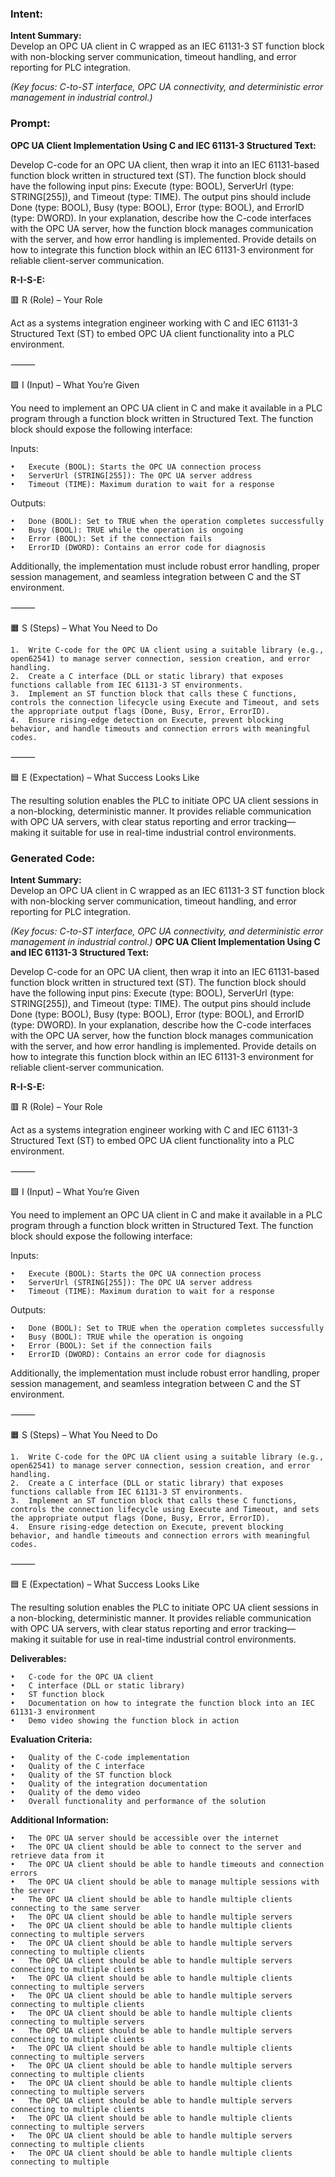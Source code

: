 ### Intent:
**Intent Summary:**  
Develop an OPC UA client in C wrapped as an IEC 61131-3 ST function block with non-blocking server communication, timeout handling, and error reporting for PLC integration.  

*(Key focus: C-to-ST interface, OPC UA connectivity, and deterministic error management in industrial control.)*

### Prompt:
**OPC UA Client Implementation Using C and IEC 61131-3 Structured Text:**

Develop C-code for an OPC UA client, then wrap it into an IEC 61131-based function block written in structured text (ST). The function block should have the following input pins: Execute (type: BOOL), ServerUrl (type: STRING[255]), and Timeout (type: TIME). The output pins should include Done (type: BOOL), Busy (type: BOOL), Error (type: BOOL), and ErrorID (type: DWORD). In your explanation, describe how the C-code interfaces with the OPC UA server, how the function block manages communication with the server, and how error handling is implemented. Provide details on how to integrate this function block within an IEC 61131-3 environment for reliable client-server communication.

**R-I-S-E:**

🟥 R (Role) – Your Role

Act as a systems integration engineer working with C and IEC 61131-3 Structured Text (ST) to embed OPC UA client functionality into a PLC environment.

⸻

🟩 I (Input) – What You’re Given

You need to implement an OPC UA client in C and make it available in a PLC program through a function block written in Structured Text. The function block should expose the following interface:

Inputs:

	•	Execute (BOOL): Starts the OPC UA connection process
	•	ServerUrl (STRING[255]): The OPC UA server address
	•	Timeout (TIME): Maximum duration to wait for a response

Outputs:

	•	Done (BOOL): Set to TRUE when the operation completes successfully
	•	Busy (BOOL): TRUE while the operation is ongoing
	•	Error (BOOL): Set if the connection fails
	•	ErrorID (DWORD): Contains an error code for diagnosis

Additionally, the implementation must include robust error handling, proper session management, and seamless integration between C and the ST environment.

⸻

🟧 S (Steps) – What You Need to Do

	1.	Write C-code for the OPC UA client using a suitable library (e.g., open62541) to manage server connection, session creation, and error handling.
	2.	Create a C interface (DLL or static library) that exposes functions callable from IEC 61131-3 ST environments.
	3.	Implement an ST function block that calls these C functions, controls the connection lifecycle using Execute and Timeout, and sets the appropriate output flags (Done, Busy, Error, ErrorID).
	4.	Ensure rising-edge detection on Execute, prevent blocking behavior, and handle timeouts and connection errors with meaningful codes.

⸻

🟦 E (Expectation) – What Success Looks Like

The resulting solution enables the PLC to initiate OPC UA client sessions in a non-blocking, deterministic manner. It provides reliable communication with OPC UA servers, with clear status reporting and error tracking—making it suitable for use in real-time industrial control environments.

### Generated Code:
**Intent Summary:**  
Develop an OPC UA client in C wrapped as an IEC 61131-3 ST function block with non-blocking server communication, timeout handling, and error reporting for PLC integration.  

*(Key focus: C-to-ST interface, OPC UA connectivity, and deterministic error management in industrial control.)*
**OPC UA Client Implementation Using C and IEC 61131-3 Structured Text:**

Develop C-code for an OPC UA client, then wrap it into an IEC 61131-based function block written in structured text (ST). The function block should have the following input pins: Execute (type: BOOL), ServerUrl (type: STRING[255]), and Timeout (type: TIME). The output pins should include Done (type: BOOL), Busy (type: BOOL), Error (type: BOOL), and ErrorID (type: DWORD). In your explanation, describe how the C-code interfaces with the OPC UA server, how the function block manages communication with the server, and how error handling is implemented. Provide details on how to integrate this function block within an IEC 61131-3 environment for reliable client-server communication.

**R-I-S-E:**

🟥 R (Role) – Your Role

Act as a systems integration engineer working with C and IEC 61131-3 Structured Text (ST) to embed OPC UA client functionality into a PLC environment.

⸻

🟩 I (Input) – What You’re Given

You need to implement an OPC UA client in C and make it available in a PLC program through a function block written in Structured Text. The function block should expose the following interface:

Inputs:

	•	Execute (BOOL): Starts the OPC UA connection process
	•	ServerUrl (STRING[255]): The OPC UA server address
	•	Timeout (TIME): Maximum duration to wait for a response

Outputs:

	•	Done (BOOL): Set to TRUE when the operation completes successfully
	•	Busy (BOOL): TRUE while the operation is ongoing
	•	Error (BOOL): Set if the connection fails
	•	ErrorID (DWORD): Contains an error code for diagnosis

Additionally, the implementation must include robust error handling, proper session management, and seamless integration between C and the ST environment.

⸻

🟧 S (Steps) – What You Need to Do

	1.	Write C-code for the OPC UA client using a suitable library (e.g., open62541) to manage server connection, session creation, and error handling.
	2.	Create a C interface (DLL or static library) that exposes functions callable from IEC 61131-3 ST environments.
	3.	Implement an ST function block that calls these C functions, controls the connection lifecycle using Execute and Timeout, and sets the appropriate output flags (Done, Busy, Error, ErrorID).
	4.	Ensure rising-edge detection on Execute, prevent blocking behavior, and handle timeouts and connection errors with meaningful codes.

⸻

🟦 E (Expectation) – What Success Looks Like

The resulting solution enables the PLC to initiate OPC UA client sessions in a non-blocking, deterministic manner. It provides reliable communication with OPC UA servers, with clear status reporting and error tracking—making it suitable for use in real-time industrial control environments.

**Deliverables:**

	•	C-code for the OPC UA client
	•	C interface (DLL or static library)
	•	ST function block
	•	Documentation on how to integrate the function block into an IEC 61131-3 environment
	•	Demo video showing the function block in action

**Evaluation Criteria:**

	•	Quality of the C-code implementation
	•	Quality of the C interface
	•	Quality of the ST function block
	•	Quality of the integration documentation
	•	Quality of the demo video
	•	Overall functionality and performance of the solution

**Additional Information:**

	•	The OPC UA server should be accessible over the internet
	•	The OPC UA client should be able to connect to the server and retrieve data from it
	•	The OPC UA client should be able to handle timeouts and connection errors
	•	The OPC UA client should be able to manage multiple sessions with the server
	•	The OPC UA client should be able to handle multiple clients connecting to the same server
	•	The OPC UA client should be able to handle multiple servers
	•	The OPC UA client should be able to handle multiple clients connecting to multiple servers
	•	The OPC UA client should be able to handle multiple servers connecting to multiple clients
	•	The OPC UA client should be able to handle multiple servers connecting to multiple clients
	•	The OPC UA client should be able to handle multiple clients connecting to multiple servers
	•	The OPC UA client should be able to handle multiple servers connecting to multiple clients
	•	The OPC UA client should be able to handle multiple clients connecting to multiple servers
	•	The OPC UA client should be able to handle multiple servers connecting to multiple clients
	•	The OPC UA client should be able to handle multiple clients connecting to multiple servers
	•	The OPC UA client should be able to handle multiple servers connecting to multiple clients
	•	The OPC UA client should be able to handle multiple clients connecting to multiple servers
	•	The OPC UA client should be able to handle multiple servers connecting to multiple clients
	•	The OPC UA client should be able to handle multiple clients connecting to multiple servers
	•	The OPC UA client should be able to handle multiple servers connecting to multiple clients
	•	The OPC UA client should be able to handle multiple clients connecting to multiple
